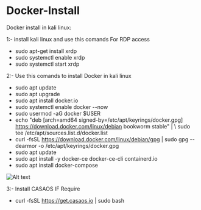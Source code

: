 # Docker-Install
Docker install in kali linux:


1:- install kali linux and use this comands For RDP access
  -  sudo apt-get install xrdp
  -  sudo systemctl enable xrdp
  -  sudo systemctl start xrdp
 
2:- Use this comands to install Docker in kali linux
 
 - sudo apt update
 - sudo apt upgrade
 - sudo apt install docker.io
 - sudo systemctl enable docker --now
 - sudo usermod -aG docker $USER
 - echo "deb [arch=amd64 signed-by=/etc/apt/keyrings/docker.gpg] https://download.docker.com/linux/debian bookworm stable" | \ sudo tee /etc/apt/sources.list.d/docker.list
 - curl -fsSL https://download.docker.com/linux/debian/gpg | sudo gpg --dearmor -o /etc/apt/keyrings/docker.gpg
 - sudo apt update
 - sudo apt install -y docker-ce docker-ce-cli containerd.io
 - sudo apt install docker-compose

![Alt text](https://encrypted-tbn0.gstatic.com/images?q=tbn:ANd9GcQxZxtKEJE_l7iE7kDVcpCIZamkaXKJXdNf8g&s)

3:- Install CASAOS IF Require
 - curl -fsSL https://get.casaos.io | sudo bash
